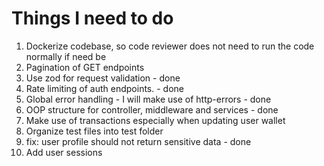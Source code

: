 # Things I need to do
1. Dockerize codebase, so code reviewer does not need to run the code normally if need be
2. Pagination of GET endpoints
3. Use zod for request validation - done
4. Rate limiting of auth endpoints. - done
5. Global error handling - I will make use of http-errors - done
6. OOP structure for controller, middleware and services - done
7. Make use of transactions especially when updating user wallet
8. Organize test files into test folder
9. fix: user profile should not return sensitive data - done
10. Add user sessions